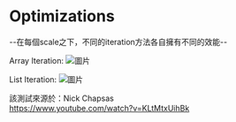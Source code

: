 # Optimizations
--在每個scale之下，不同的iteration方法各自擁有不同的效能--
  
   
Array Iteration:
![圖片](https://user-images.githubusercontent.com/23168034/230736594-6677bfe6-5ddc-463f-84ab-3a0bc9be1404.png)

List Iteration:
![圖片](https://user-images.githubusercontent.com/23168034/230737059-bb69de7c-87f2-4116-a292-e5812a2e9785.png)

該測試來源於：Nick Chapsas  
https://www.youtube.com/watch?v=KLtMtxUihBk
